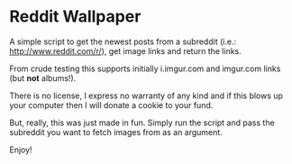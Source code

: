 Reddit Wallpaper
=================

A simple script to get the newest posts from a subreddit (i.e.: http://www.reddit.com/r/<subreddit>),
get image links and return the links.

From crude testing this supports initially i.imgur.com and imgur.com links (but **not** albums!).

There is no license, I express no warranty of any kind and if this blows up your computer then I will donate a cookie to your fund.

But, really, this was just made in fun.  Simply run the script and pass the subreddit you want to fetch images from as an argument.

Enjoy!